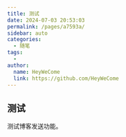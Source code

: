 ```yaml
---
title: 测试
date: 2024-07-03 20:53:03
permalink: /pages/a7593a/
sidebar: auto
categories:
  - 随笔
tags:
  - 
author: 
  name: HeyWeCome
  link: https://github.com/HeyWeCome
---
```


## 测试
测试博客发送功能。